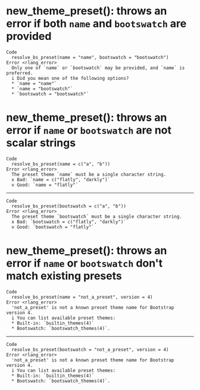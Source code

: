 # new_theme_preset(): throws an error if both `name` and `bootswatch` are provided

    Code
      resolve_bs_preset(name = "name", bootswatch = "bootswatch")
    Error <rlang_error>
      Only one of `name` or `bootswatch` may be provided, and `name` is preferred.
      i Did you mean one of the following options?
      * `name = "name"`
      * `name = "bootswatch"`
      * `bootswatch = "bootswatch"`

# new_theme_preset(): throws an error if `name` or `bootswatch` are not scalar strings

    Code
      resolve_bs_preset(name = c("a", "b"))
    Error <rlang_error>
      The preset theme `name` must be a single character string.
      x Bad: `name = c("flatly", "darkly")`
      v Good: `name = "flatly"`

---

    Code
      resolve_bs_preset(bootswatch = c("a", "b"))
    Error <rlang_error>
      The preset theme `bootswatch` must be a single character string.
      x Bad: `bootswatch = c("flatly", "darkly")`
      v Good: `bootswatch = "flatly"`

# new_theme_preset(): throws an error if `name` or `bootswatch` don't match existing presets

    Code
      resolve_bs_preset(name = "not_a_preset", version = 4)
    Error <rlang_error>
      'not_a_preset' is not a known preset theme name for Bootstrap version 4.
      i You can list available preset themes:
      * Built-in: `builtin_themes(4)`
      * Bootswatch: `bootswatch_themes(4)`.

---

    Code
      resolve_bs_preset(bootswatch = "not_a_preset", version = 4)
    Error <rlang_error>
      'not_a_preset' is not a known preset theme name for Bootstrap version 4.
      i You can list available preset themes:
      * Built-in: `builtin_themes(4)`
      * Bootswatch: `bootswatch_themes(4)`.

